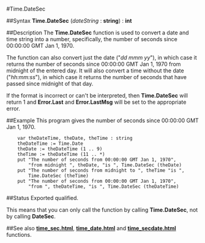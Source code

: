 
#Time.DateSec

##Syntax
**Time.DateSec** (_dateString_ : **string**) : **int**


##Description
The **Time.DateSec** function is used to convert a date and time string into a number, specifically, the number of seconds since 00:00:00 GMT Jan 1, 1970.

The function can also convert just the date ("_dd mmm yy_"), in which case it returns the number of seconds since 00:00:00 GMT Jan 1, 1970 from midnight of the entered day. It will also convert a time without the date ("_hh:mm:ss_"), in which case it returns the number of seconds that have passed since midnight of that day.

If the format is incorrect or can't be interpreted, then **Time.DateSec** will return 1 and **Error.Last** and **Error.LastMsg** will be set to the appropriate error.


##Example
This program gives the number of seconds since 00:00:00 GMT Jan 1, 1970.

        var theDateTime, theDate, theTime : string
        theDateTime := Time.Date
        theDate := theDateTime (1 .. 9)
        theTime := theDateTime (11 .. *)
        put "The number of seconds from 00:00:00 GMT Jan 1, 1970",
            "from midnight ", theDate, "is ", Time.DateSec (theDate)
        put "The number of seconds from midnight to ", theTime "is ", 
            Time.DateSec (theTime)
        put "The number of seconds from 00:00:00 GMT Jan 1, 1970",
            "from ", theDateTime, "is ", Time.DateSec (theDateTime)
##Status
Exported qualified.

This means that you can only call the function by calling **Time.DateSec**, not by calling **DateSec**.


##See also
**[time_sec.html](Time.Sec)**, **[time_date.html](Time.Date)** and **[time_secdate.html](Time.SecDate)** functions.

